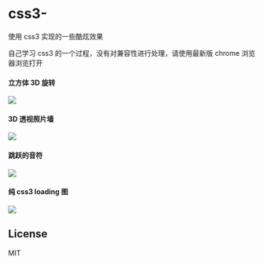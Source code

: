 # css3-
使用 css3 实现的一些酷炫效果

自己学习 css3 的一个过程，没有对兼容性进行处理，请使用最新版 chrome 浏览器浏览打开

#### 立方体 3D 旋转
![](https://github.com/chokcoco/css3-/blob/master/images/example1.gif)

#### 3D 透视照片墙
![](https://github.com/chokcoco/css3-/blob/master/images/example2.gif)

#### 跳跃的音符
![](https://github.com/chokcoco/css3-/blob/master/images/example3.gif)

#### 纯 css3 loading 图
![](https://github.com/chokcoco/css3-/blob/master/images/example4.gif)

## License
MIT
